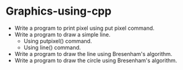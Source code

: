 # Graphics-using-cpp
* Write a program to print pixel using put pixel command. 
* Write a program to draw a simple line.
  * Using putpixel() command.
  * Using line() command.
* Write a program to draw the line using Bresenham's algorithm.
* Write a program to draw the circle using Bresenham's algorithm.
